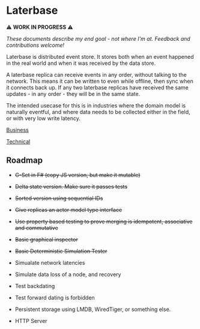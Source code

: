 # Laterbase

⚠️ **WORK IN PROGRESS** ⚠️

*These documents describe my end goal - not where I'm at. Feedback and contributions welcome!*

Laterbase is distributed event store. It stores both when an event happened in the real world and when it was received by the data store.

A laterbase replica can receive events in any order, without talking to the network. This means it can be written to even while offline, then sync when it connects back up. If any two laterbase replicas have received the same updates - in any order - they will be in the same state.

The intended usecase for this is in industries where the domain model is naturally eventful, and where data needs to be collected either in the field, or with very low write latency.

[Business](notes/business.md)

[Technical](notes/technical.md)

## Roadmap

- ~~G-Set in F# (copy JS version, but make it mutable)~~

- ~~Delta state version. Make sure it passes tests~~

- ~~Sorted version using sequential IDs~~

- ~~Give replicas an actor model type interface~~

- ~~Use property based testing to prove merging is idempotent, associative and commutative~~

- ~~Basic graphical inspector~~

- ~~Basic Deterministic Simulation Tester~~

- Simualate network latencies

- Simulate data loss of a node, and recovery

- Test backdating

- Test forward dating is forbidden

- Persistent storage using LMDB, WiredTiger, or something else.

- HTTP Server
